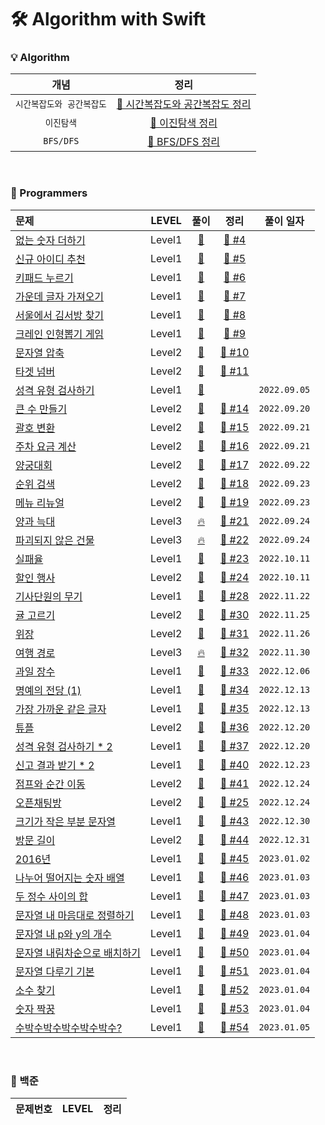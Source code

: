 # 🛠 Algorithm with Swift
### 💡 Algorithm
| 개념 | 정리 |
|:----:|:---:|
| `시간복잡도와 공간복잡도` | [🍎 시간복잡도와 공간복잡도 정리](https://github.com/hwangJi-dev/swiftAlgorithm/issues/26) |
| `이진탐색` | [🍎 이진탐색 정리](https://github.com/hwangJi-dev/swiftAlgorithm/issues/20) |
| `BFS/DFS` | [🍎 BFS/DFS 정리](https://github.com/hwangJi-dev/swiftAlgorithm/issues/27) |


<br>

### 📝 Programmers 
| 문제 | LEVEL | 풀이 | 정리 | 풀이 일자 |
|:----------|:----------:|:----:|:----:|:----:|
| [ 없는 숫자 더하기 ](https://school.programmers.co.kr/learn/courses/30/lessons/86051) | Level1 | [🍉](https://github.com/hwangJi-dev/swiftAlgorithm/blob/main/ProgrammersLevel1/ProgrammersLevel1/7-NoneNumberPlus/solve.swift) | [ 💬 #4 ](https://github.com/hwangJi-dev/swiftAlgorithm/issues/4)|
| [ 신규 아이디 추천 ](https://school.programmers.co.kr/learn/courses/30/lessons/72410?language=swift) | Level1 | [🍉](https://github.com/hwangJi-dev/swiftAlgorithm/blob/main/ProgrammersLevel1/ProgrammersLevel1/%EC%8B%A0%EA%B7%9C%20%EC%95%84%EC%9D%B4%EB%94%94%20%EC%B6%94%EC%B2%9C.swift) | [ 💬 #5 ](https://github.com/hwangJi-dev/swiftAlgorithm/blob/main/stringPractice/stringPractice/main.swift) |
| [ 키패드 누르기 ](https://school.programmers.co.kr/learn/courses/30/lessons/67256) | Level1 | [🍉](https://github.com/hwangJi-dev/swiftAlgorithm/blob/main/ProgrammersLevel1/ProgrammersLevel1/%ED%82%A4%ED%8C%A8%EB%93%9C%20%EB%88%84%EB%A5%B4%EA%B8%B0.swift) | [ 💬 #6 ](https://github.com/hwangJi-dev/swiftAlgorithm/issues/6) |
| [ 가운데 글자 가져오기 ](https://school.programmers.co.kr/learn/courses/30/lessons/12903) | Level1 | [🍉](https://github.com/hwangJi-dev/swiftAlgorithm/blob/main/ProgrammersLevel1/ProgrammersLevel1/%EA%B0%80%EC%9A%B4%EB%8D%B0%20%EA%B8%80%EC%9E%90%20%EA%B0%80%EC%A0%B8%EC%98%A4%EA%B8%B0.swift) | [ 💬 #7 ](https://github.com/hwangJi-dev/swiftAlgorithm/issues/7) |
| [ 서울에서 김서방 찾기 ](https://school.programmers.co.kr/learn/courses/30/lessons/12919) | Level1 | [🍉](https://github.com/hwangJi-dev/swiftAlgorithm/blob/main/ProgrammersLevel1/ProgrammersLevel1/%EC%84%9C%EC%9A%B8%EC%97%90%EC%84%9C%20%EA%B9%80%EC%84%9C%EB%B0%A9%20%EC%B0%BE%EA%B8%B0.swift) | [ 💬 #8 ](https://github.com/hwangJi-dev/swiftAlgorithm/issues/8) |
| [ 크레인 인형뽑기 게임 ](https://school.programmers.co.kr/learn/courses/30/lessons/64061) | Level1 | [🍉](https://github.com/hwangJi-dev/swiftAlgorithm/blob/main/ProgrammersLevel1/ProgrammersLevel1/%ED%81%AC%EB%A0%88%EC%9D%B8%20%EC%9D%B8%ED%98%95%EB%BD%91%EA%B8%B0%20%EA%B2%8C%EC%9E%84.swift) | [ 💬 #9 ](https://github.com/hwangJi-dev/swiftAlgorithm/issues/9) |
| [ 문자열 압축 ](https://school.programmers.co.kr/learn/courses/30/lessons/60057#) | Level2 | [🎢](https://github.com/hwangJi-dev/swiftAlgorithm/blob/main/Programmers/Programmers/level2/%EB%AC%B8%EC%9E%90%EC%97%B4%20%EC%95%95%EC%B6%95.swift) | [ 💬 #10 ](https://github.com/hwangJi-dev/swiftAlgorithm/issues/10) |
| [ 타겟 넘버 ](https://school.programmers.co.kr/learn/courses/30/lessons/43165) | Level2 | [🎢](https://github.com/hwangJi-dev/swiftAlgorithm/blob/main/Programmers/Programmers/level2/%ED%83%80%EA%B2%9F%20%EB%84%98%EB%B2%84.swift) | [ 💬 #11 ](https://github.com/hwangJi-dev/swiftAlgorithm/issues/11) |
| [ 성격 유형 검사하기 ](https://school.programmers.co.kr/learn/courses/30/lessons/118666?language=swift) | Level1 | [🍉](https://github.com/hwangJi-dev/swiftAlgorithm/blob/main/Programmers/Programmers/level1/%EC%84%B1%EA%B2%A9%20%EC%9C%A0%ED%98%95%20%EA%B2%80%EC%82%AC%ED%95%98%EA%B8%B0.swift) |  | `2022.09.05` |
| [ 큰 수 만들기 ](https://school.programmers.co.kr/learn/courses/30/lessons/42883#) | Level2 | [🎢](https://github.com/hwangJi-dev/swiftAlgorithm/blob/main/Programmers/Programmers/level2/%ED%81%B0%20%EC%88%98%20%EB%A7%8C%EB%93%A4%EA%B8%B0.swift) | [ 💬 #14 ](https://github.com/hwangJi-dev/swiftAlgorithm/issues/14) | `2022.09.20` |
| [ 괄호 변환 ](https://school.programmers.co.kr/learn/courses/30/lessons/60058) | Level2 | [🎢](https://github.com/hwangJi-dev/swiftAlgorithm/blob/main/Programmers/Programmers/level2/%EA%B4%84%ED%98%B8%20%EB%B3%80%ED%99%98.swift) | [ 💬 #15 ](https://github.com/hwangJi-dev/swiftAlgorithm/issues/15) | `2022.09.21` |
| [ 주차 요금 계산 ](https://school.programmers.co.kr/learn/courses/30/lessons/92341) | Level2 | [🎢](https://github.com/hwangJi-dev/swiftAlgorithm/blob/main/Programmers/Programmers/level2/%EC%A3%BC%EC%B0%A8%20%EC%9A%94%EA%B8%88%20%EA%B3%84%EC%82%B0.swift) | [ 💬 #16 ](https://github.com/hwangJi-dev/swiftAlgorithm/issues/16) | `2022.09.21`|
| [ 양궁대회 ](https://school.programmers.co.kr/learn/courses/30/lessons/92342) | Level2 | [🎢](https://github.com/hwangJi-dev/swiftAlgorithm/blob/main/Programmers/Programmers/level2/%EC%96%91%EA%B6%81%EB%8C%80%ED%9A%8C.swift) | [ 💬 #17 ](https://github.com/hwangJi-dev/swiftAlgorithm/issues/17) | `2022.09.22` |
| [ 순위 검색 ](https://school.programmers.co.kr/learn/courses/30/lessons/72412) | Level2 | [🎢](https://github.com/hwangJi-dev/swiftAlgorithm/blob/main/Programmers/Programmers/level2/%EC%88%9C%EC%9C%84%20%EA%B2%80%EC%83%89.swift) | [ 💬 #18 ](https://github.com/hwangJi-dev/swiftAlgorithm/issues/18) | `2022.09.23` |
| [ 메뉴 리뉴얼 ](https://school.programmers.co.kr/learn/courses/30/lessons/72411) | Level2 | [🎢](https://github.com/hwangJi-dev/swiftAlgorithm/blob/main/Programmers/Programmers/level2/%EB%A9%94%EB%89%B4%20%EB%A6%AC%EB%89%B4%EC%96%BC.swift) | [ 💬 #19 ](https://github.com/hwangJi-dev/swiftAlgorithm/issues/19) | `2022.09.23` |
| [ 양과 늑대 ](https://school.programmers.co.kr/learn/courses/30/lessons/92343) | Level3 | [🔥](https://github.com/hwangJi-dev/swiftAlgorithm/blob/main/Programmers/Programmers/level3/%EC%96%91%EA%B3%BC%20%EB%8A%91%EB%8C%80.swift) | [ 💬 #21 ](https://github.com/hwangJi-dev/swiftAlgorithm/issues/21) | `2022.09.24` |
| [ 파괴되지 않은 건물 ](https://school.programmers.co.kr/learn/courses/30/lessons/92344) | Level3 | [🔥](https://github.com/hwangJi-dev/swiftAlgorithm/blob/main/Programmers/Programmers/level3/%ED%8C%8C%EA%B4%B4%EB%90%98%EC%A7%80%20%EC%95%8A%EC%9D%80%20%EA%B1%B4%EB%AC%BC.swift) | [ 💬 #22 ](https://github.com/hwangJi-dev/swiftAlgorithm/issues/22) | `2022.09.24` |
| [ 실패율 ](https://school.programmers.co.kr/learn/courses/30/lessons/42889) | Level1 | [🍉](https://github.com/hwangJi-dev/swiftAlgorithm/blob/main/Programmers/Programmers/level1/%EC%8B%A4%ED%8C%A8%EC%9C%A8.swift) | [ 💬 #23 ](https://github.com/hwangJi-dev/swiftAlgorithm/issues/23) | `2022.10.11` |
| [ 할인 행사 ](https://school.programmers.co.kr/learn/courses/30/lessons/131127) | Level2 | [🎢](https://github.com/hwangJi-dev/swiftAlgorithm/blob/main/Programmers/Programmers/level2/%ED%95%A0%EC%9D%B8%ED%96%89%EC%82%AC.swift) | [ 💬 #24 ](https://github.com/hwangJi-dev/swiftAlgorithm/issues/24) | `2022.10.11` |
| [ 기사단원의 무기 ](https://school.programmers.co.kr/learn/courses/30/lessons/136798) | Level1 | [🍉](https://github.com/hwangJi-dev/swiftAlgorithm/blob/main/Programmers/Programmers/level1/%EA%B8%B0%EC%82%AC%EB%8B%A8%EC%9B%90%EC%9D%98%20%EB%AC%B4%EA%B8%B0.swift) | [ 💬 #28 ](https://github.com/hwangJi-dev/swiftAlgorithm/issues/28) | `2022.11.22` |
| [ 귤 고르기 ](https://school.programmers.co.kr/learn/courses/30/lessons/138476) | Level2 | [🎢](https://github.com/hwangJi-dev/swiftAlgorithm/blob/main/Programmers/Programmers/level2/%EA%B7%A4%20%EA%B3%A0%EB%A5%B4%EA%B8%B0.swift) | [ 💬 #30 ](https://github.com/hwangJi-dev/swiftAlgorithm/issues/30) | `2022.11.25` |
| [ 위장 ](https://school.programmers.co.kr/learn/courses/30/lessons/42578) | Level2 | [🎢](https://github.com/hwangJi-dev/swiftAlgorithm/blob/main/Programmers/Programmers/level2/%EC%9C%84%EC%9E%A5.swift) | [ 💬 #31 ](https://github.com/hwangJi-dev/swiftAlgorithm/issues/31) | `2022.11.26` |
| [ 여행 경로 ](https://school.programmers.co.kr/learn/courses/30/lessons/43164) | Level3 | [🔥](https://github.com/hwangJi-dev/swiftAlgorithm/blob/main/Programmers/Programmers/level3/%EC%97%AC%ED%96%89%20%EA%B2%BD%EB%A1%9C.swift) | [ 💬 #32 ](https://github.com/hwangJi-dev/swiftAlgorithm/issues/32) | `2022.11.30` |
| [ 과일 장수 ](https://school.programmers.co.kr/learn/courses/30/lessons/135808) | Level1 | [🍉](https://github.com/hwangJi-dev/swiftAlgorithm/blob/main/Programmers/Programmers/level1/%EA%B3%BC%EC%9D%BC%20%EC%9E%A5%EC%88%98.swift) | [ 💬 #33 ](https://github.com/hwangJi-dev/swiftAlgorithm/issues/33) | `2022.12.06` |
| [ 명예의 전당 (1) ](https://school.programmers.co.kr/learn/courses/30/lessons/138477) | Level1 | [🍉](https://github.com/hwangJi-dev/swiftAlgorithm/blob/main/Programmers/Programmers/level1/%EB%AA%85%EC%98%88%EC%9D%98%20%EC%A0%84%EB%8B%B9(1).swift) | [ 💬 #34 ](https://github.com/hwangJi-dev/swiftAlgorithm/issues/34) | `2022.12.13` |
| [ 가장 가까운 같은 글자 ](https://school.programmers.co.kr/learn/courses/30/lessons/142086) | Level1 | [🍉](https://github.com/hwangJi-dev/swiftAlgorithm/blob/main/Programmers/Programmers/level1/%EA%B0%80%EC%9E%A5%20%EA%B0%80%EA%B9%8C%EC%9A%B4%20%EA%B0%99%EC%9D%80%20%EA%B8%80%EC%9E%90.swift) | [ 💬 #35 ](https://github.com/hwangJi-dev/swiftAlgorithm/issues/35) | `2022.12.13` |
| [ 튜플 ](https://school.programmers.co.kr/learn/courses/30/lessons/64065) | Level2 | [🎢](https://github.com/hwangJi-dev/swiftAlgorithm/blob/main/Programmers/Programmers/level2/%ED%8A%9C%ED%94%8C.swift) | [ 💬 #36 ](https://github.com/hwangJi-dev/swiftAlgorithm/issues/36) | `2022.12.20` |
| [ 성격 유형 검사하기 * 2 ](https://school.programmers.co.kr/learn/courses/30/lessons/118666?language=swift) | Level1 | [🍉](https://github.com/hwangJi-dev/swiftAlgorithm/blob/main/Programmers/Programmers/level1/%EC%84%B1%EA%B2%A9%20%EC%9C%A0%ED%98%95%20%EA%B2%80%EC%82%AC%ED%95%98%EA%B8%B0_re.swift) | [ 💬 #37 ](https://github.com/hwangJi-dev/swiftAlgorithm/issues/37) | `2022.12.20` |
| [ 신고 결과 받기 * 2 ](https://school.programmers.co.kr/learn/courses/30/lessons/92334) | Level1 | [🍉](https://github.com/hwangJi-dev/swiftAlgorithm/blob/main/Programmers/Programmers/level1/%EC%8B%A0%EA%B3%A0%20%EA%B2%B0%EA%B3%BC%20%EB%B0%9B%EA%B8%B0_Re.swift) | [ 💬 #40 ](https://github.com/hwangJi-dev/swiftAlgorithm/issues/40) | `2022.12.23` |
| [ 점프와 순간 이동 ](https://school.programmers.co.kr/learn/courses/30/lessons/12980) | Level2 | [🎢](https://github.com/hwangJi-dev/swiftAlgorithm/blob/main/Programmers/Programmers/level2/%EC%A0%90%ED%94%84%EC%99%80%20%EC%88%9C%EA%B0%84%20%EC%9D%B4%EB%8F%99.swift) | [ 💬 #41 ](https://github.com/hwangJi-dev/swiftAlgorithm/issues/41) | `2022.12.24` |
| [ 오픈채팅방 ](https://school.programmers.co.kr/learn/courses/30/lessons/42888?language=swift) | Level2 | [🎢](https://github.com/hwangJi-dev/swiftAlgorithm/blob/main/Programmers/Programmers/level2/%EC%98%A4%ED%94%88%EC%B1%84%ED%8C%85%EB%B0%A9.swift) | [ 💬 #25 ](https://github.com/hwangJi-dev/swiftAlgorithm/issues/25) | `2022.12.24` |
| [ 크기가 작은 부분 문자열 ](https://school.programmers.co.kr/learn/courses/30/lessons/147355) | Level1 | [🍉](https://github.com/hwangJi-dev/swiftAlgorithm/blob/main/Programmers/Programmers/level1/%ED%81%AC%EA%B8%B0%EA%B0%80%20%EC%9E%91%EC%9D%80%20%EB%B6%80%EB%B6%84%20%EB%AC%B8%EC%9E%90%EC%97%B4.swift) | [ 💬 #43 ](https://github.com/hwangJi-dev/swiftAlgorithm/issues/43) | `2022.12.30` |
| [ 방문 길이 ](https://school.programmers.co.kr/learn/courses/30/lessons/49994) | Level2 | [🎢](https://github.com/hwangJi-dev/swiftAlgorithm/blob/main/Programmers/Programmers/level2/%EB%B0%A9%EB%AC%B8%EA%B8%B8%EC%9D%B4.swift) | [ 💬 #44 ](https://github.com/hwangJi-dev/swiftAlgorithm/issues/44) | `2022.12.31` |
| [ 2016년 ](https://school.programmers.co.kr/learn/courses/30/lessons/12901) | Level1 | [🍉](https://github.com/hwangJi-dev/swiftAlgorithm/blob/main/Programmers/Programmers/level1/2016%EB%85%84.swift) | [ 💬 #45 ](https://github.com/hwangJi-dev/swiftAlgorithm/issues/45) | `2023.01.02` |
| [ 나누어 떨어지는 숫자 배열 ](https://school.programmers.co.kr/learn/courses/30/lessons/12910) | Level1 | [🍉](https://github.com/hwangJi-dev/swiftAlgorithm/blob/main/Programmers/Programmers/level1/%EB%82%98%EB%88%84%EC%96%B4%20%EB%96%A8%EC%96%B4%EC%A7%80%EB%8A%94%20%EC%88%AB%EC%9E%90%20%EB%B0%B0%EC%97%B4.swift) | [ 💬 #46 ](https://github.com/hwangJi-dev/swiftAlgorithm/issues/46) | `2023.01.03` |
| [ 두 정수 사이의 합 ](https://school.programmers.co.kr/learn/courses/30/lessons/12912) | Level1 | [🍉](https://github.com/hwangJi-dev/swiftAlgorithm/blob/main/Programmers/Programmers/level1/%EB%91%90%20%EC%A0%95%EC%88%98%20%EC%82%AC%EC%9D%B4%EC%9D%98%20%ED%95%A9.swift) | [ 💬 #47 ](https://github.com/hwangJi-dev/swiftAlgorithm/issues/47) | `2023.01.03` |
| [ 문자열 내 마음대로 정렬하기 ](https://school.programmers.co.kr/learn/courses/30/lessons/12915) | Level1 | [🍉](https://github.com/hwangJi-dev/swiftAlgorithm/blob/main/Programmers/Programmers/level1/%EB%AC%B8%EC%9E%90%EC%97%B4%20%EB%82%B4%20%EB%A7%88%EC%9D%8C%EB%8C%80%EB%A1%9C%20%EC%A0%95%EB%A0%AC%ED%95%98%EA%B8%B0.swift) | [ 💬 #48 ](https://github.com/hwangJi-dev/swiftAlgorithm/issues/48) | `2023.01.03` |
| [ 문자열 내 p와 y의 개수 ](https://school.programmers.co.kr/learn/courses/30/lessons/12916) | Level1 | [🍉](https://github.com/hwangJi-dev/swiftAlgorithm/blob/main/Programmers/Programmers/level1/%EB%AC%B8%EC%9E%90%EC%97%B4%20%EB%82%B4%20p%EC%99%80%20y%EC%9D%98%20%EA%B0%9C%EC%88%98.swift) | [ 💬 #49 ](https://github.com/hwangJi-dev/swiftAlgorithm/issues/49) | `2023.01.04` |
| [ 문자열 내림차순으로 배치하기 ](https://school.programmers.co.kr/learn/courses/30/lessons/12917) | Level1 | [🍉](https://github.com/hwangJi-dev/swiftAlgorithm/blob/main/Programmers/Programmers/level1/%EB%AC%B8%EC%9E%90%EC%97%B4%20%EB%82%B4%EB%A6%BC%EC%B0%A8%EC%88%9C%EC%9C%BC%EB%A1%9C%20%EB%B0%B0%EC%B9%98%ED%95%98%EA%B8%B0.swift) | [ 💬 #50 ](https://github.com/hwangJi-dev/swiftAlgorithm/issues/50) | `2023.01.04` |
| [ 문자열 다루기 기본 ](https://school.programmers.co.kr/learn/courses/30/lessons/12918) | Level1 | [🍉](https://github.com/hwangJi-dev/swiftAlgorithm/blob/main/Programmers/Programmers/level1/%EB%AC%B8%EC%9E%90%EC%97%B4%20%EB%8B%A4%EB%A3%A8%EA%B8%B0%20%EA%B8%B0%EB%B3%B8.swift) | [ 💬 #51 ](https://github.com/hwangJi-dev/swiftAlgorithm/issues/51) | `2023.01.04` |
| [ 소수 찾기 ](https://school.programmers.co.kr/learn/courses/30/lessons/12921) | Level1 | [🍉](https://github.com/hwangJi-dev/swiftAlgorithm/blob/main/Programmers/Programmers/level1/%EC%86%8C%EC%88%98%20%EC%B0%BE%EA%B8%B0.swift) | [ 💬 #52 ](https://github.com/hwangJi-dev/swiftAlgorithm/issues/52) | `2023.01.04` |
| [ 숫자 짝꿍 ](https://school.programmers.co.kr/learn/courses/30/lessons/131128) | Level1 | [🍉](https://github.com/hwangJi-dev/swiftAlgorithm/blob/main/Programmers/Programmers/level1/%EC%88%AB%EC%9E%90%20%EC%A7%9D%EA%BF%8D.swift) | [ 💬 #53 ](https://github.com/hwangJi-dev/swiftAlgorithm/issues/53) | `2023.01.04` |
| [ 수박수박수박수박수박수? ](https://school.programmers.co.kr/learn/courses/30/lessons/12922) | Level1 | [🍉](https://github.com/hwangJi-dev/swiftAlgorithm/blob/main/Programmers/Programmers/level1/%EC%88%98%EB%B0%95%EC%88%98%EB%B0%95%EC%88%98%EB%B0%95%EC%88%98%EB%B0%95%EC%88%98%EB%B0%95%EC%88%98%3F.swift) | [ 💬 #54 ](https://github.com/hwangJi-dev/swiftAlgorithm/issues/54) | `2023.01.05` |



<br>

### 📝 백준 
| 문제번호 | LEVEL | 정리 |
|:----------|:----------:|:----:|

